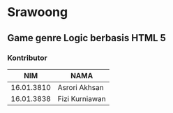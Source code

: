 # Srawoong

## Game genre Logic berbasis HTML 5

### Kontributor

NIM | NAMA
---------- | ----------
16.01.3810 | Asrori Akhsan
16.01.3838 | Fizi Kurniawan